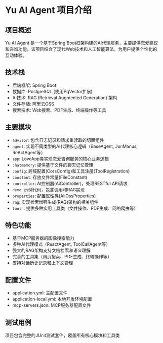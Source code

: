 # Yu AI Agent 项目介绍

## 项目概述
Yu AI Agent 是一个基于Spring Boot框架构建的AI代理服务，主要提供恋爱建议和咨询功能。该项目结合了现代Web技术和人工智能算法，为用户提供个性化的互动体验。

## 技术栈
- 后端框架: Spring Boot
- 数据库: PostgreSQL (使用PgVector扩展)
- AI技术: RAG (Retrieval Augmented Generation) 架构
- 文件存储: 阿里云OSS
- 搜索技术: Web搜索、PDF生成、终端操作等工具

## 主要模块
- `advisor`: 包含日志记录和请求重读取的切面组件
- `agent`: 实现不同类型的AI代理核心逻辑（BaseAgent, JunManus, ReActAgent等）
- `app`: LoveApp类实现恋爱咨询服务的核心业务逻辑
- `chatmemory`: 提供基于文件的聊天记忆管理
- `config`: 跨域配置(CorsConfig)和工具注册(ToolRegistration)
- `constant`: 存放文件常量(FileConstant)
- `controller`: AI控制器(AiController)，处理RESTful API请求
- `demo`: 示例代码，包含调用和RAG实现
- `properties`: 配置属性类(AliOssProperties)
- `rag`: 实现检索增强生成(RAG)架构的相关组件
- `tools`: 提供多种实用工具类（文件操作、PDF生成、网络爬虫等）

## 特色功能
- 基于MCP服务器的图像搜索能力
- 多种AI代理模式（ReactAgent, ToolCallAgent等）
- 强大的RAG架构支持文档检索和语义理解
- 完善的工具集（网页搜索、PDF生成、终端操作等）
- 支持对话历史记录和上下文管理

## 配置文件
- application.yml: 主配置文件
- application-local.yml: 本地开发环境配置
- mcp-servers.json: MCP服务器配置文件

## 测试用例
项目包含完整的JUnit测试套件，覆盖所有核心模块和工具类